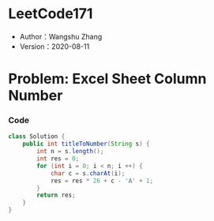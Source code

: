 # LeetCode171

* Author：Wangshu Zhang
* Version：2020-08-11

# Problem: Excel Sheet Column Number

### Code
```Java
class Solution {
    public int titleToNumber(String s) {
        int n = s.length();
        int res = 0;
        for (int i = 0; i < n; i ++) {
            char c = s.charAt(i);
            res = res * 26 + c - 'A' + 1;
        }
        return res;
    }
}
```
